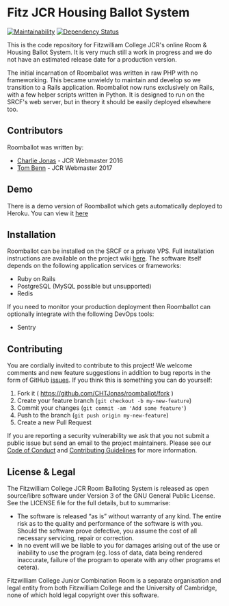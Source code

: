 # Fitz JCR Housing Ballot System
[![Maintainability](https://api.codeclimate.com/v1/badges/d9809cce796fad2fc9cf/maintainability)](https://codeclimate.com/github/CHTJonas/roomballot/maintainability)
[![Dependency Status](https://beta.gemnasium.com/badges/github.com/CHTJonas/roomballot.svg)](https://beta.gemnasium.com/projects/github.com/CHTJonas/roomballot)

This is the code repository for Fitzwilliam College JCR's online Room & Housing Ballot System.
It is very much still a work in progress and we do not have an estimated release date for a production version.

The initial incarnation of Roomballot was written in raw PHP with no frameworking.
This became unwieldy to maintain and develop so we transition to a Rails application.
Roomballot now runs exclusively on Rails, with a few helper scripts written in Python.
It is designed to run on the SRCF's web server, but in theory it should be easily deployed elsewhere too.

## Contributors
Roomballot was written by:
* [Charlie Jonas](https://github.com/chtjonas) - JCR Webmaster 2016
* [Tom Benn](https://github.com/fridgecow) - JCR Webmaster 2017

## Demo
There is a demo version of Roomballot which gets automatically deployed to Heroku.
You can view it [here](https://roomballot.herokuapp.com)

## Installation
Roomballot can be installed on the SRCF or a private VPS. Full installation instructions are available on the project wiki [here](https://github.com/CHTJonas/roomballot/wiki/Install).
The software itself depends on the following application services or frameworks:
* Ruby on Rails
* PostgreSQL (MySQL possible but unsupported)
* Redis

If you need to monitor your production deployment then Roomballot can optionally integrate with the following DevOps tools:
* Sentry

## Contributing
You are cordially invited to contribute to this project!
We welcome comments and new feature suggestions in addition to bug reports in the form of GitHub [issues](https://github.com/CHTJonas/roomballot/issues).
If you think this is something you can do yourself:
1. Fork it ( https://github.com/CHTJonas/roomballot/fork )
2. Create your feature branch (`git checkout -b my-new-feature`)
3. Commit your changes (`git commit -am 'Add some feature'`)
4. Push to the branch (`git push origin my-new-feature`)
5. Create a new Pull Request

If you are reporting a security vulnerability we ask that you not submit a public issue but send an email to the project maintainers.
Please see our [Code of Conduct](https://github.com/CHTJonas/roomballot/blob/master/CODE_OF_CONDUCT.md) and
[Contributing Guidelines](https://github.com/CHTJonas/roomballot/blob/master/CONTRIBUTING.md) for more information.

## License & Legal
The Fitzwilliam College JCR Room Balloting System is released as open source/libre software under Version 3 of the GNU General Public License.
See the LICENSE file for the full details, but to summarise:
* The software is released “as is” without warranty of any kind. The entire risk as to the quality and performance of the software is with you. Should the software prove defective, you assume the cost of all necessary servicing, repair or correction.
* In no event will we be liable to you for damages arising out of the use or inability to use the program (eg. loss of data, data being rendered inaccurate, failure of the program to operate with any other programs et cetera).

Fitzwilliam College Junior Combination Room is a separate organisation and legal entity from both Fitzwilliam College and the University of Cambridge, none of which hold legal copyright over this software.
